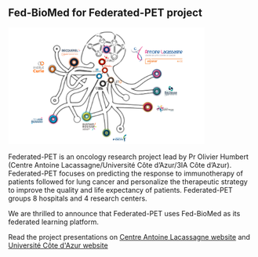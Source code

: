 ## Fed-BioMed for Federated-PET project

<img src="/assets/img/VF-logo-FP-partenaires.png" width=400>

Federated-PET is an oncology research project lead by Pr Olivier Humbert (Centre Antoine Lacassagne/Université Côte d’Azur/3IA Côte d’Azur). Federated-PET focuses on predicting the response to immunotherapy of patients followed for lung cancer and personalize the therapeutic strategy to improve the quality and life expectancy of patients. Federated-PET groups 8 hospitals and 4 research centers.

We are thrilled to announce that Federated-PET uses Fed-BioMed as its federated learning platform.

Read the project presentations on [Centre Antoine Lacassagne website](https://www.centreantoinelacassagne.org/en/2022/12/08/lintelligence-artificielle-au-service-de-de-la-medecine-pour-ameliorer-lesperance-de-vie-des-patients-atteints-de-cancer-du-poumon/) and [Université Côte d'Azur website](https://newsroom.univ-cotedazur.fr/actualites-evenements/lintelligence-artificielle-au-service-de-la-medecine-pour-ameliorer-lesperance-de-vie-des-patients-atteints-de-cancer-du-poumon)
